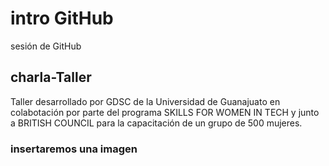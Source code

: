 # intro GitHub

 sesión de GitHub

## charla-Taller

Taller desarrollado por GDSC de la Universidad de Guanajuato en colabotación por parte del programa SKILLS FOR WOMEN IN TECH y junto a BRITISH COUNCIL para la capacitación de un grupo de 500 mujeres.

### insertaremos una imagen